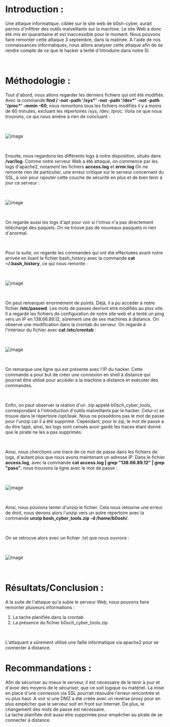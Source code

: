 # Introduction :


Une attaque informatique, ciblée sur le site web de b0sh-cyber, aurait permis d'infiltrer des outils malveillants sur la machine. Le site Web a donc été mis en quarantaine et est inaccessible pour le moment. Nous pouvons faire remonter cette attaque 3 septembre, dans la matinée. 
A l'aide de nos connaissances informatiques, nous allons analyser cette attaque afin de se rendre compte de ce que le hacker a tenté d'introduire dans notre SI.

<br/>

# Méthodologie :

Tout d'abord, nous allons regarder les derniers fichiers qui ont été modifiés. Avec la commande __find / -not -path '/sys*' -not -path '/dev*' -not -path '/proc*' -mmin -60__, nous remontons tous les fichiers modifiés il y a moins de 60 minutes, excluant les répertoires /sys, /dev, /proc. Voila ce que nous trouvons, ce qui nous amène à rien de concluant  :

<br/>

![image](https://user-images.githubusercontent.com/78368428/219013521-3cba3007-4c11-4fe3-9eab-2d46405ba78e.png)

<br/>


Ensuite, nous regardons les différents logs à notre disposition, situés dans __/var/log__. Comme notre serveur Web a été attaqué, on commence par les logs d'apache2, notament les fichiers __access.log__ et __error.log__
On ne remonte rien de particulier, une erreur critique sur le serveur concernant du SSL, à voir pour rajouter cette couche de sécurité en plus et de bien tenir à jour ce serveur :

<br/>

![image](https://user-images.githubusercontent.com/78368428/219013582-2b07cc1d-511a-4406-8345-0dd2b308298d.png)

<br/>


On regarde aussi les logs d'apt pour voir si l'intrus n'a pas directement téléchargé des paquets. On ne trouve pas de nouveaux pasquets ni rien d'anormal.

<br/>

Pour la suite, on regarde les commandes qui ont été effectuées avant notre arrivée en lisant le fichier bash_history avec la commande __cat ~/.bash_history__, ce qui nous remonte :

<br/>

![image](https://user-images.githubusercontent.com/78368428/219013645-57454fdc-db5a-4fe7-8e94-a68c6fb56ee8.png)

<br/>


On peut remarquer enormément de points. Déjà, il a pu accéder à notre fichier __/etc/passwd__. Les mots de passes devront etre modifiés au plus vite.
Il a regardé les fichiers de configuration de notre site web et a tenté un ping vers un IP en 138.66.89.12, sûrement une de ses machines à distance.
On observe une modification dans la crontab du serveur. On regarde à l'intérieur du fichier avec __cat /etc/crontab__ :

<br/>

![image](https://user-images.githubusercontent.com/78368428/219013715-16cad26f-089b-4147-9c2e-5f178d1b8b63.png)

<br/>


On remarque une ligne qui est présente avec l'IP du hacker. Cette commande a pour but de créer une connexion en shell à distance qui pourrait être utilisé pour accéder à la machine à distance et exécuter des commandes.

<br/>

Enfin, on peut observer la réation d'un .zip appelé b0sch_cyber_tools, correspondant à l'introduction d'outils malveillants par le hacker. Celui-ci se trouve dans le répertoire /opt/leak. Nous ne possédons pas le mot de passe pour l'unzip car il a été supprimé. 
Cependant, pour le zip, le mot de passe a du être tapé, ainsi, les logs sont censés avoir gardé les traces étant donné que le pirate ne les a pas supprimés.

<br/>

Ainsi, nous cherchons une trace de ce mot de passe dans les fichiers de logs, d'autant plus que nous avons maintenant un adresse IP.
Dans le fichier __access.log__, avec la commande __cat access.log | grep "138.66.89.12" | grep "pass"__, nous trouvons la ligne avec le mot de passe :

<br/>

![image](https://user-images.githubusercontent.com/78368428/219013851-02cde0d5-dbaa-4363-b33b-2fdf45b865e3.png)

<br/>

Ainsi, nous pouvons tenter d'unzip le fichier. Cela nous retourne une erreur de droit, nous devons alors l'unzip vers un autre répertoire avec la commande __unzip bosh_cyber_tools.zip -d /home/b0osh/__.

<br/>


On se retrouve alors avec un fichier .txt que nous ouvrons :

<br/>

![image](https://user-images.githubusercontent.com/78368428/219013961-e75d9bd2-f860-4880-a095-378e4c98d170.png)

<br/>



# Résultats/Conclusion : 

A la suite de l'attaque qu'a subie le serveur Web, nous pouvons faire remonter plusieurs informations : 

1. La tache planifiée dans la crontab
2. La présence du fichier b0sch_cyber_tools.zip

<br/>

L'attaquant a sûrement utilisé une faille informatique via apache2 pour se connecter à distance. 

# Recommandations :

Afin de sécuriser au mieux le serveur, il est nécessaire de le tenir à jour et d'avoir des moyens de le sécuriser, que ce soit logique ou matériel. La mise en place d'une connexion via SSL pourrait résoudre l'erreur rencontrée et vu plus haut. A voir si une DMZ a été créée avec un reverse proxy pour en plus empêcher que le serveur soit en front sur Internet. De plus, le changement des mots de passe est nécessaire.
<br/>
La tache planifiée doit aussi etre supprimée pour empêcher au pirate de se connecter à distance.









